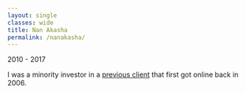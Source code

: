 ```yaml
---
layout: single
classes: wide
title: Nan Akasha
permalink: /nanakasha/
---
```

2010 - 2017

I was a minority investor in a [previous client](https://nanakasha.com) that first got online back in 2006.